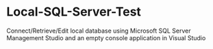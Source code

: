 # Local-SQL-Server-Test
Connect/Retrieve/Edit local database using Microsoft SQL Server Management Studio and an empty console application in Visual Studio
